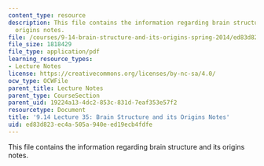 ```yaml
---
content_type: resource
description: This file contains the information regarding brain structure and its
  origins notes.
file: /courses/9-14-brain-structure-and-its-origins-spring-2014/ed83d823ec4a505a940eed19ecb4fdfe_MIT9_14S14_Lecture35.pdf
file_size: 1818429
file_type: application/pdf
learning_resource_types:
- Lecture Notes
license: https://creativecommons.org/licenses/by-nc-sa/4.0/
ocw_type: OCWFile
parent_title: Lecture Notes
parent_type: CourseSection
parent_uid: 19224a13-4dc2-853c-831d-7eaf353e57f2
resourcetype: Document
title: '9.14 Lecture 35: Brain Structure and its Origins Notes'
uid: ed83d823-ec4a-505a-940e-ed19ecb4fdfe
---
```

This file contains the information regarding brain structure and its origins notes.